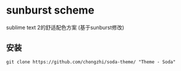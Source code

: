 # sunburst scheme
sublime text 2的舒适配色方案 (基于sunburst修改)

## 安装
    git clone https://github.com/chongzhi/soda-theme/ "Theme - Soda"
